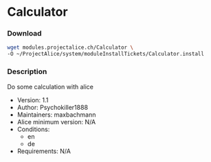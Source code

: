 # Calculator

### Download
```bash
wget modules.projectalice.ch/Calculator \
-O ~/ProjectAlice/system/moduleInstallTickets/Calculator.install
```

### Description
Do some calculation with alice

- Version: 1.1
- Author: Psychokiller1888
- Maintainers: maxbachmann
- Alice minimum version: N/A
- Conditions:
  - en
  - de
- Requirements: N/A
